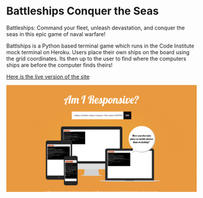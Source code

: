# Battleships Conquer the Seas

Battleships: Command your fleet, unleash devastation, and conquer the seas in this epic game of naval warfare!

Battlships is a Python based terminal game which runs in the Code Institute mock terminal on Heroku. Users place their own ships on the board using the grid coordinates. Its then up to the user to find where the computers ships are before the computer finds theirs!

[Here is the live version of the site](https://battle-ships-conquer-the-seas-c0107b6ccc7a.herokuapp.com/)

![responsive-image](assets/images/responsive.png)